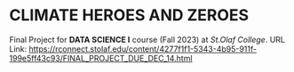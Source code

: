 # CLIMATE HEROES AND ZEROES
Final Project for **DATA SCIENCE I** course (Fall 2023) at *St.Olaf College*.
URL Link: https://rconnect.stolaf.edu/content/4277f1f1-5343-4b95-911f-199e5ff43c93/FINAL_PROJECT_DUE_DEC_14.html
